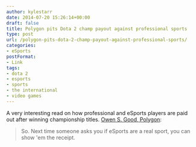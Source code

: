 ```yaml
---
author: kylestarr
date: 2014-07-20 15:26:14+00:00
draft: false
title: Polygon pits Dota 2 champ payout against professional sports
type: post
url: /polygon-pits-dota-2-champ-payout-against-professional-sports/
categories:
- eSports
postFormat:
- Link
tags:
- dota 2
- esports
- sports
- the international
- video games
---
```


A very interesting read on how professional and eSports players are paid out after winning championship titles.
[Owen S. Good, Polygon](http://www.polygon.com/2014/7/19/5918845/dota-2-international-2014-champions-money-winners):


<blockquote>So. Next time someone asks you if eSports are a real sport, you can show 'em the receipt.</blockquote>
